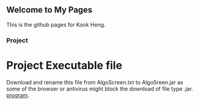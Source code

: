 ## Welcome to My Pages

This is the github pages for Kook Heng.


### Project

# Project Executable file
Download and rename this file from AlgoScreen.txt to AlgoSreen.jar as some of the browser or antivirus might block the download of  file type .jar.
[program](https://github.com/ursa37/ursa37.github.io/blob/master/AlgoScreen.txt). 

